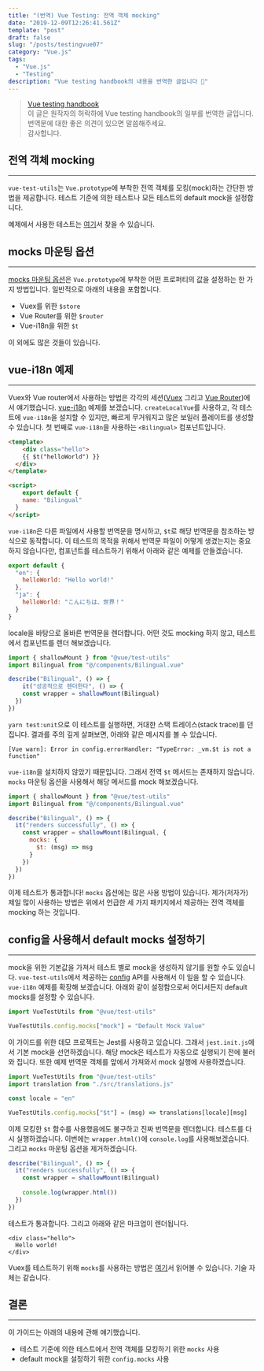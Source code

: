 ```yaml
---
title: "(번역) Vue Testing: 전역 객체 mocking"
date: "2019-12-09T12:26:41.561Z"
template: "post"
draft: false
slug: "/posts/testingvue07"
category: "Vue.js"
tags:
  - "Vue.js"
  - "Testing"
description: "Vue testing handbook의 내용을 번역한 글입니다 📖"
---
```


> [Vue testing handbook](https://lmiller1990.github.io/vue-testing-handbook/computed-properties.html#testing-computed-properties) <br>
> 이 글은 원작자의 허락하에 Vue testing handbook의 일부를 번역한 글입니다. <br>
> 번역문에 대한 좋은 의견이 있으면 말씀해주세요. <br>
> 감사합니다.



## 전역 객체 mocking

---

`vue-test-utils`는  `Vue.prototype`에 부착한 전역 객체를  모킹(mock)하는 간단한 방법을 제공합니다. 테스트 기준에 의한 테스트나 모든 테스트의 default mock을 설정합니다.

예제에서 사용한 테스트는 [여기](https://github.com/lmiller1990/vue-testing-handbook/blob/master/demo-app/tests/unit/Bilingual.spec.js)서 찾을 수 있습니다.



## mocks 마운팅 옵션

---

[mocks 마운팅 옵션](https://vue-test-utils.vuejs.org/api/options.html#mocks)은 `Vue.prototype`에 부착한 어떤 프로퍼티의 값을 설정하는 한 가지 방법입니다. 일반적으로 아래의 내용을 포함합니다.

- Vuex를 위한 `$store`
- Vue Router를 위한 `$router`
- Vue-i18n을 위한 `$t`

이 외에도 많은 것들이 있습니다.



## vue-i18n 예제

---

Vuex와 Vue router에서 사용하는 방법은 각각의 세션([Vuex](https://lmiller1990.github.io/vue-testing-handbook/vuex-in-components.html) 그리고 [Vue Router](https://lmiller1990.github.io/vue-testing-handbook/vue-router.html))에서 얘기했습니다. [vue-i18n](https://github.com/kazupon/vue-i18n) 예제를 보겠습니다. `createLocalVue`를 사용하고, 각 테스트에 `vue-i18n`을 설치할 수 있지만, 빠르게 무거워지고 많은 보일러 플레이트를 생성할 수 있습니다. 첫 번째로 `vue-i18n`을 사용하는  `<Bilingual>` 컴포넌트입니다.

```html
<template>
	<div class="hello">
    {{ $t("helloWorld") }}
  </div>
</template>

<script>
	export default {
    name: "Bilingual"
  }
</script>
```

`vue-i18n`은 다른 파일에서 사용할 번역문을 명시하고, `$t`로 해당 번역문을 참조하는 방식으로 동작합니다. 이 테스트의 목적을 위해서 번역문 파일이 어떻게 생겼는지는 중요하지 않습니다만, 컴포넌트를 테스트하기 위해서 아래와 같은 예제를 만들겠습니다.

```js
export default {
  "en": {
    helloWorld: "Hello world!"
  },
  "ja": {
    helloWorld: "こんにちは、世界！"
  }
}
```

locale을 바탕으로 올바른 번역문을 렌더합니다. 어떤 것도 mocking 하지 않고, 테스트에서 컴포넌트를 렌더 해보겠습니다.

```js
import { shallowMount } from "@vue/test-utils"
import Bilingual from "@/components/Bilingual.vue"

describe("Bilingual", () => {
	it("성공적으로 렌더한다", () => {
    const wrapper = shallowMount(Bilingual)
  })
})
```

`yarn test:unit`으로 이 테스트를 실행하면, 거대한 스택 트레이스(stack trace)를 던집니다. 결과를 주의 깊게 살펴보면, 아래와 같은 메시지를 볼 수 있습니다.

```
[Vue warn]: Error in config.errorHandler: "TypeError: _vm.$t is not a function"
```

`vue-i18n`을 설치하지 않았기 때문입니다. 그래서 전역 `$t` 메서드는 존재하지 않습니다. `mocks` 마운팅 옵션을 사용해서  해당 메서드를 mock 해보겠습니다.

```js
import { shallowMount } from "@vue/test-utils"
import Bilingual from "@/components/Bilingual.vue"

describe("Bilingual", () => {
  it("renders successfully", () => {
    const wrapper = shallowMount(Bilingual, {
      mocks: {
        $t: (msg) => msg
      }
    })
  })
})
```

이제 테스트가 통과합니다! `mocks` 옵션에는 많은 사용 방법이 있습니다. 제가(저자가) 제일 많이 사용하는 방법은 위에서 언급한 세 가지 패키지에서 제공하는 전역 객체를 mocking 하는 것입니다.



## config을 사용해서 default mocks 설정하기

---

mock을 위한 기본값을 가져서 테스트 별로 mock을 생성하지 않기를 원할 수도 있습니다.  `vue-test-utils`에서 제공하는 [config](https://vue-test-utils.vuejs.org/api/#config) API를 사용해서 이 일을 할 수 있습니다. `vue-i18n` 예제를 확장해 보겠습니다. 아래와 같이 설정함으로써 어디서든지 default mocks를 설정할 수 있습니다.

``` js
import VueTestUtils from "@vue/test-utils"

VueTestUtils.config.mocks["mock"] = "Default Mock Value"
```

이 가이드를 위한 데모 프로젝트는 Jest를 사용하고 있습니다. 그래서 `jest.init.js`에서 기본 mock을 선언하겠습니다. 해당 mock은 테스트가 자동으로 실행되기 전에 불러와 집니다. 또한 예제 번역문 객체를 앞에서 가져와서 mock 실행에 사용하겠습니다.

```js
import VueTestUtils from "@vue/test-utils"
import translation from "./src/translations.js"

const locale = "en"

VueTestUtils.config.mocks["$t"] = (msg) => translations[locale][msg]
```

이제 모킹한 `$t` 함수를 사용했음에도 불구하고 진짜 번역문을 렌더합니다. 테스트를 다시 실행하겠습니다. 이번에는 `wrapper.html()`에 `console.log`를 사용해보겠습니다. 그리고 `mocks` 마운팅 옵션을 제거하겠습니다.

``` js
describe("Bilingual", () => {
  it("renders successfully", () => {
    const wrapper = shallowMount(Bilingual)
    
    console.log(wrapper.html())
  })
})
```

테스트가 통과합니다. 그리고 아래와 같은 마크업이 렌더됩니다.

```
<div class="hello">
  Hello world!
</div>
```

Vuex를 테스트하기 위해 `mocks`를 사용하는 방법은 [여기](https://lmiller1990.github.io/vue-testing-handbook/vuex-in-components.html#using-a-mock-store)서 읽어볼 수 있습니다. 기술 자체는 같습니다.



## 결론

---

이 가이드는 아래의 내용에 관해 얘기했습니다.

- 테스트 기준에 의한 테스트에서 전역 객체를 모킹하기 위한 `mocks` 사용
- default mock을 설정하기 위한 `config.mocks` 사용